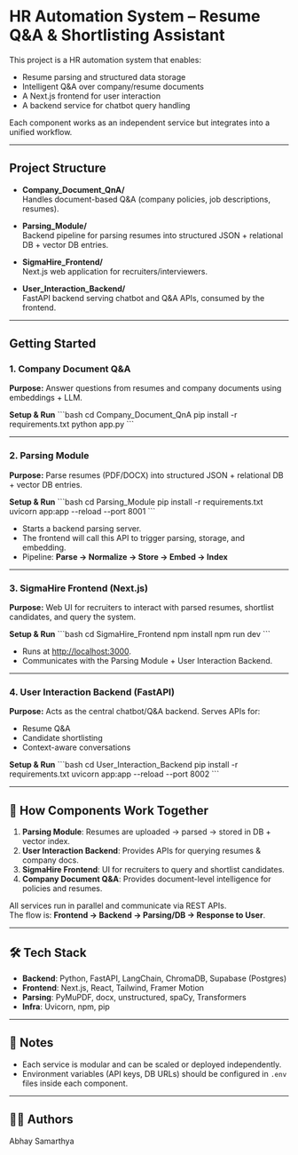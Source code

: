# HR Automation System – Resume Q&A & Shortlisting Assistant

This project is a HR automation system that enables:
- Resume parsing and structured data storage
- Intelligent Q&A over company/resume documents
- A Next.js frontend for user interaction
- A backend service for chatbot query handling

Each component works as an independent service but integrates into a unified workflow.

---

## Project Structure

- **Company_Document_QnA/**  
  Handles document-based Q&A (company policies, job descriptions, resumes).  

- **Parsing_Module/**  
  Backend pipeline for parsing resumes into structured JSON + relational DB + vector DB entries.  

- **SigmaHire_Frontend/**  
  Next.js web application for recruiters/interviewers.  

- **User_Interaction_Backend/**  
  FastAPI backend serving chatbot and Q&A APIs, consumed by the frontend.  

---

## Getting Started

### 1. Company Document Q&A

**Purpose:** Answer questions from resumes and company documents using embeddings + LLM.  

**Setup & Run**
\`\`\`bash
cd Company_Document_QnA
pip install -r requirements.txt
python app.py
\`\`\`

---

### 2. Parsing Module

**Purpose:** Parse resumes (PDF/DOCX) into structured JSON + relational DB + vector DB entries.  

**Setup & Run**
\`\`\`bash
cd Parsing_Module
pip install -r requirements.txt
uvicorn app:app --reload --port 8001
\`\`\`

- Starts a backend parsing server.  
- The frontend will call this API to trigger parsing, storage, and embedding.  
- Pipeline: **Parse → Normalize → Store → Embed → Index**  

---

### 3. SigmaHire Frontend (Next.js)

**Purpose:** Web UI for recruiters to interact with parsed resumes, shortlist candidates, and query the system.  

**Setup & Run**
\`\`\`bash
cd SigmaHire_Frontend
npm install
npm run dev
\`\`\`

- Runs at [http://localhost:3000](http://localhost:3000).  
- Communicates with the Parsing Module + User Interaction Backend.  

---

### 4. User Interaction Backend (FastAPI)

**Purpose:** Acts as the central chatbot/Q&A backend. Serves APIs for:  
- Resume Q&A  
- Candidate shortlisting  
- Context-aware conversations  

**Setup & Run**
\`\`\`bash
cd User_Interaction_Backend
pip install -r requirements.txt
uvicorn app:app --reload --port 8002
\`\`\`

---

## 🔗 How Components Work Together

1. **Parsing Module**: Resumes are uploaded → parsed → stored in DB + vector index.  
2. **User Interaction Backend**: Provides APIs for querying resumes & company docs.  
3. **SigmaHire Frontend**: UI for recruiters to query and shortlist candidates.  
4. **Company Document Q&A**: Provides document-level intelligence for policies and resumes.  

All services run in parallel and communicate via REST APIs.  
The flow is: **Frontend → Backend → Parsing/DB → Response to User**.  

---

## 🛠️ Tech Stack

- **Backend**: Python, FastAPI, LangChain, ChromaDB, Supabase (Postgres)  
- **Frontend**: Next.js, React, Tailwind, Framer Motion  
- **Parsing**: PyMuPDF, docx, unstructured, spaCy, Transformers  
- **Infra**: Uvicorn, npm, pip  

---

## 📌 Notes

- Each service is modular and can be scaled or deployed independently.  
- Environment variables (API keys, DB URLs) should be configured in `.env` files inside each component.    

---

## 👨‍💻 Authors
Abhay
Samarthya 
